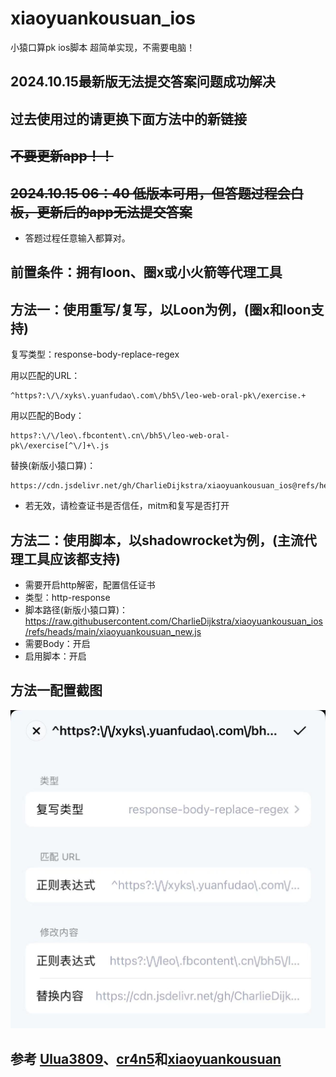 # xiaoyuankousuan_ios
小猿口算pk ios脚本 超简单实现，不需要电脑！
## 2024.10.15最新版无法提交答案问题成功解决
## 过去使用过的请更换下面方法中的新链接
##  ~~不要更新app！！~~
##  ~~2024.10.15 06：40 低版本可用，但答题过程会白板，更新后的app无法提交答案~~
- 答题过程任意输入都算对。
## 前置条件：拥有loon、圈x或小火箭等代理工具
## 方法一：使用重写/复写，以Loon为例，(圈x和loon支持)
复写类型：response-body-replace-regex

用以匹配的URL：
```
^https?:\/\/xyks\.yuanfudao\.com\/bh5\/leo-web-oral-pk\/exercise.+
```
用以匹配的Body：
```
https?:\/\/leo\.fbcontent\.cn\/bh5\/leo-web-oral-pk\/exercise[^\/]+\.js
```
替换(新版小猿口算)：
```
https://cdn.jsdelivr.net/gh/CharlieDijkstra/xiaoyuankousuan_ios@refs/heads/main/15.js
```
- 若无效，请检查证书是否信任，mitm和复写是否打开

## 方法二：使用脚本，以shadowrocket为例，(主流代理工具应该都支持)
- 需要开启http解密，配置信任证书
- 类型：http-response
- 脚本路径(新版小猿口算)：https://raw.githubusercontent.com/CharlieDijkstra/xiaoyuankousuan_ios/refs/heads/main/xiaoyuankousuan_new.js
- 需要Body：开启
- 启用脚本：开启

## 方法一配置截图
 ![屏幕截图](https://github.com/CharlieDijkstra/xiaoyuankousuan_ios/blob/main/%E5%B1%8F%E5%B9%95%E6%88%AA%E5%9B%BEloon.jpg?raw=true)

## 参考 [Ulua3809](https://github.com/ulua3809)、[cr4n5](https://github.com/cr4n5/XiaoYuanKouSuan)和[xiaoyuankousuan](https://github.com/wyp010428/xiaoyuankousuan) 
